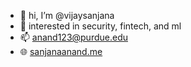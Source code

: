 - 👋 hi, I’m @vijaysanjana
- 👀 interested in security, fintech, and ml
- 📫 anand123@purdue.edu
- 🌐 [sanjanaanand.me](https://sanjanaanand.me)
<!---
vijaysanjana/vijaysanjana is a ✨ special ✨ repository because its `README.md` (this file) appears on your GitHub profile.
You can click the Preview link to take a look at your changes.
--->
